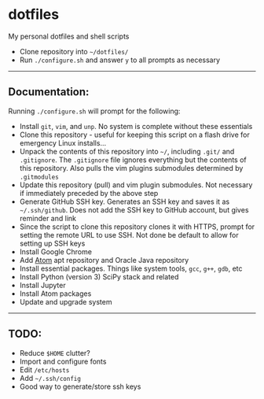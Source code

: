 # dotfiles
My personal dotfiles and shell scripts

* Clone repository into `~/dotfiles/`
* Run `./configure.sh` and answer `y` to all prompts as necessary

---

## Documentation:
Running `./configure.sh` will prompt for the following:

* Install `git`, `vim`, and `unp`. No system is complete without these essentials
* Clone this repository - useful for keeping this script on a flash drive for emergency Linux installs...
* Unpack the contents of this repository into `~/`, including `.git/` and `.gitignore`. The `.gitignore` file ignores everything but the contents of this repository. Also pulls the vim plugins submodules determined by `.gitmodules`
* Update this repository (pull) and vim plugin submodules. Not necessary if immediately preceded by the above step
* Generate GitHub SSH key. Generates an SSH key and saves it as `~/.ssh/github`. Does not add the SSH key to GitHub account, but gives reminder and link
* Since the script to clone this repository clones it with HTTPS, prompt for setting the remote URL to use SSH. Not done be default to allow for setting up SSH keys
* Install Google Chrome
* Add [Atom](https:atom.io) apt repository and Oracle Java repository
* Install essential packages. Things like system tools, `gcc`, `g++`, `gdb`, etc
* Install Python (version 3) SciPy stack and related
* Install Jupyter
* Install Atom packages
* Update and upgrade system

---

## TODO:
* Reduce `$HOME` clutter?
* Import and configure fonts
* Edit `/etc/hosts`
* Add `~/.ssh/config`
* Good way to generate/store ssh keys

